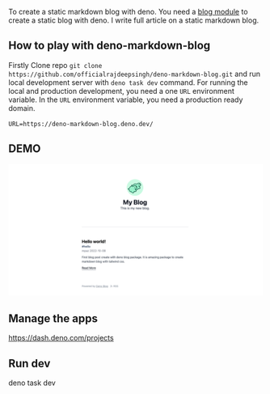 To create a static markdown blog with deno. You need a [blog module](https://deno.land/x/blog) to create a static blog with deno. I write full article on a static markdown blog.


## How to play with deno-markdown-blog 
Firstly Clone repo `git clone https://github.com/officialrajdeepsingh/deno-markdown-blog.git` and run local development server with `deno task dev` command. For running the local and production development, you need a one `URL` environment variable. In the `URL` environment variable, you need a production ready domain. 

```
URL=https://deno-markdown-blog.deno.dev/
``` 

## DEMO 
![DEMO](./assets/deno-blog.png)


## Manage the apps

https://dash.deno.com/projects

## Run dev

deno task dev